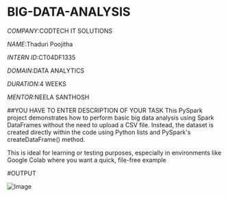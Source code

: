 # BIG-DATA-ANALYSIS

*COMPANY*:CODTECH IT SOLUTIONS

*NAME*:Thaduri Poojitha

*INTERN ID*:CT04DF1335

*DOMAIN*:DATA ANALYTICS

*DURATION*:4 WEEKS

*MENTOR*:NEELA SANTHOSH

##YOU HAVE TO ENTER DESCRIPTION OF YOUR TASK This PySpark project demonstrates how to perform basic big data analysis using Spark DataFrames without the need to upload a CSV file. Instead, the dataset is created directly within the code using Python lists and PySpark's createDataFrame() method.

This is ideal for learning or testing purposes, especially in environments like Google Colab where you want a quick, file-free example

#OUTPUT

![Image](https://github.com/user-attachments/assets/b4b79be7-8506-43e3-b70b-f7f835720cd3)
